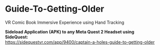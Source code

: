# Guide-To-Getting-Older
VR Comic Book Immersive Experience using Hand Tracking</br>

<b>Sideload Application (APK) to any Meta Quest 2 Headset using SideQuest:</b> </br>
https://sidequestvr.com/app/9400/captain-a-holes-guide-to-getting-older

